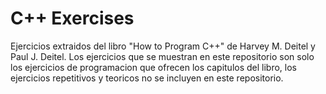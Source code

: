 # C++ Exercises
Ejercicios extraidos del libro "How to Program C++" de Harvey M. Deitel y Paul J. Deitel.
Los ejercicios que se muestran en este repositorio son solo los ejercicios de programacion que ofrecen los capitulos del libro, los ejercicios repetitivos y teoricos no se incluyen en este repositorio.
